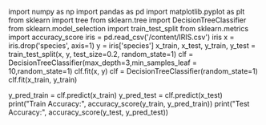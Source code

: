 import numpy as np
import pandas as pd
import matplotlib.pyplot as plt
from sklearn import tree
from sklearn.tree import DecisionTreeClassifier
from sklearn.model_selection import train_test_split
from sklearn.metrics import accuracy_score
iris = pd.read_csv('/content/IRIS.csv')
iris
x = iris.drop('species', axis=1)
y = iris['species']
x_train, x_test, y_train, y_test = train_test_split(x, y, test_size=0.2, random_state=1)
clf = DecisionTreeClassifier(max_depth=3,min_samples_leaf = 10,random_state=1)
clf.fit(x, y)
clf = DecisionTreeClassifier(random_state=1)
clf.fit(x_train, y_train)

y_pred_train = clf.predict(x_train)
y_pred_test = clf.predict(x_test)
print("Train Accuracy:", accuracy_score(y_train, y_pred_train))
print("Test Accuracy:", accuracy_score(y_test, y_pred_test))

